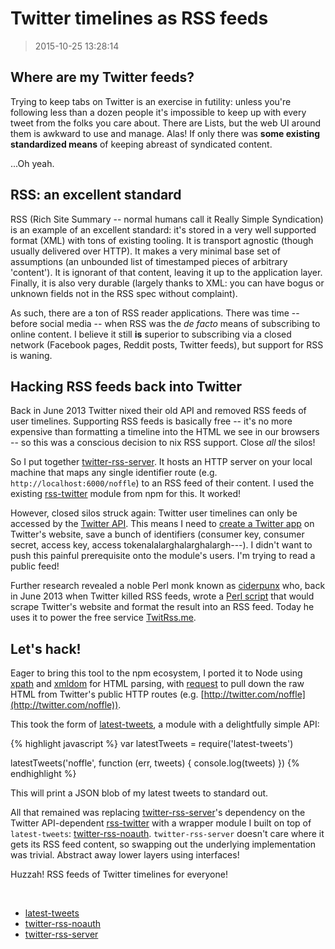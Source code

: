 # Twitter timelines as RSS feeds
> 2015-10-25 13:28:14

## Where are my Twitter feeds?

Trying to keep tabs on Twitter is an exercise in futility: unless you're
following less than a dozen people it's impossible to keep up with every tweet
from the folks you care about. There are Lists, but the web UI around them is
awkward to use and manage. Alas! If only there was **some existing standardized
means** of keeping abreast of syndicated content.

...Oh yeah.


## RSS: an excellent standard

RSS (Rich Site Summary -- normal humans call it Really Simple Syndication) is an
example of an excellent standard: it's stored in a very well supported format
(XML) with tons of existing tooling. It is transport agnostic (though usually
delivered over HTTP). It makes a very minimal base set of assumptions (an
unbounded list of timestamped pieces of arbitrary 'content'). It is ignorant of
that content, leaving it up to the application layer. Finally, it is also very
durable (largely thanks to XML: you can have bogus or unknown fields not in the
RSS spec without complaint).

As such, there are a ton of RSS reader applications. There was time -- before
social media -- when RSS was the *de facto* means of subscribing to online
content. I believe it still **is** superior to subscribing via a closed network
(Facebook pages, Reddit posts, Twitter feeds), but support for RSS is waning.


## Hacking RSS feeds back into Twitter

Back in June 2013 Twitter nixed their old API and removed RSS feeds of user
timelines. Supporting RSS feeds is basically free -- it's no more expensive than
formatting a timeline into the HTML we see in our browsers -- so this was a
conscious decision to nix RSS support. Close *all* the silos!

So I put together
[twitter-rss-server](https://github.com/noffle/twitter-rss-server). It hosts an
HTTP server on your local machine that maps any single identifier route (e.g.
`http://localhost:6000/noffle`) to an RSS feed of their content. I used the
existing [rss-twitter](https://www.npmjs.com/package/rss-twitter) module from
npm for this. It worked!

However, closed silos struck again: Twitter user timelines can only be accessed
by the [Twitter API](https://dev.twitter.com/overview/documentation). This means
I need to [create a Twitter app](https://apps.twitter.com/) on Twitter's
website, save a bunch of identifiers (consumer key, consumer secret, access key,
access tokenalalarghalarghalargh---). I didn't want to push this painful
prerequisite onto the module's users. I'm trying to read a public feed!

Further research revealed a noble Perl monk known as
[ciderpunx](http://perlmonks.org/?node_id=373188) who, back in June 2013 when
Twitter killed RSS feeds, wrote a [Perl
script](http://perlmonks.org/?node_id=1039382) that would scrape Twitter's
website and format the result into an RSS feed. Today he uses it to power the
free service [TwitRss.me](https://twitrss.me/).


## Let's hack!

Eager to bring this tool to the npm ecosystem, I ported it to Node using
[xpath](https://www.npmjs.com/package/xpath) and
[xmldom](https://www.npmjs.com/package/xmldom) for HTML parsing, with
[request](https://www.npmjs.com/package/request) to pull down the raw HTML from
Twitter's public HTTP routes (e.g.
[http://twitter.com/noffle](http://twitter.com/noffle)).

This took the form of [latest-tweets](https://github.com/noffle/latest-tweets),
a module with a delightfully simple API:

{% highlight javascript %}
var latestTweets = require('latest-tweets')

latestTweets('noffle', function (err, tweets) {
  console.log(tweets)
})
{% endhighlight %}

This will print a JSON blob of my latest tweets to standard out.

All that remained was replacing
[twitter-rss-server](https://github.com/noffle/twitter-rss-server)'s dependency
on the Twitter API-dependent
[rss-twitter](https://www.npmjs.com/package/rss-twitter) with a wrapper module I
built on top of `latest-tweets`:
[twitter-rss-noauth](https://github.com/noffle/twitter-rss-noauth).
`twitter-rss-server` doesn't care where it gets its RSS feed content, so
swapping out the underlying implementation was trivial. Abstract away lower
layers using interfaces!

Huzzah! RSS feeds of Twitter timelines for everyone!

<br/>

 - [latest-tweets](https://github.com/noffle/latest-tweets)
 - [twitter-rss-noauth](https://github.com/noffle/twitter-rss-noauth)
 - [twitter-rss-server](https://github.com/noffle/twitter-rss-server)


